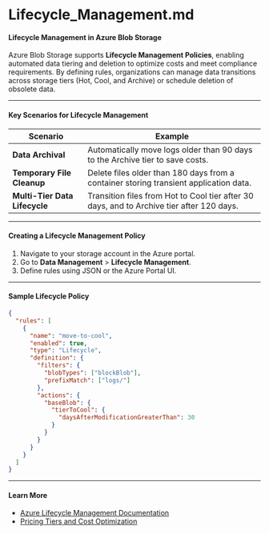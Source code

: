 # **Lifecycle_Management.md**

#### **Lifecycle Management in Azure Blob Storage**

Azure Blob Storage supports **Lifecycle Management Policies**, enabling automated data tiering and deletion to optimize costs and meet compliance requirements. By defining rules, organizations can manage data transitions across storage tiers (Hot, Cool, and Archive) or schedule deletion of obsolete data.  

---

#### **Key Scenarios for Lifecycle Management**  

| **Scenario**                   | **Example**                                                                                   |
|---------------------------------|-----------------------------------------------------------------------------------------------|
| **Data Archival**               | Automatically move logs older than 90 days to the Archive tier to save costs.                |
| **Temporary File Cleanup**      | Delete files older than 180 days from a container storing transient application data.         |
| **Multi-Tier Data Lifecycle**   | Transition files from Hot to Cool tier after 30 days, and to Archive tier after 120 days.     |

---

#### **Creating a Lifecycle Management Policy**  

1. Navigate to your storage account in the Azure portal.  
2. Go to **Data Management** > **Lifecycle Management**.  
3. Define rules using JSON or the Azure Portal UI.  

---

#### **Sample Lifecycle Policy**

```json
{
  "rules": [
    {
      "name": "move-to-cool",
      "enabled": true,
      "type": "Lifecycle",
      "definition": {
        "filters": {
          "blobTypes": ["blockBlob"],
          "prefixMatch": ["logs/"]
        },
        "actions": {
          "baseBlob": {
            "tierToCool": {
              "daysAfterModificationGreaterThan": 30
            }
          }
        }
      }
    }
  ]
}
```

---

#### **Learn More**  
- [Azure Lifecycle Management Documentation](https://learn.microsoft.com/azure/storage/blobs/lifecycle-management-overview?WT.mc_id=%3Fwt.mc_id%3Dstudentamb_260352)  
- [Pricing Tiers and Cost Optimization](https://learn.microsoft.com/azure/storage/blobs/access-tiers-overview?WT.mc_id=%3Fwt.mc_id%3Dstudentamb_260352) 

